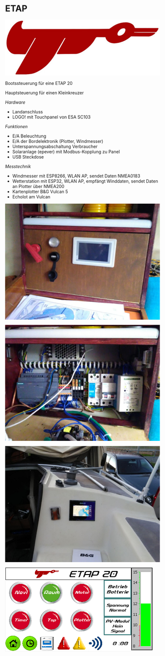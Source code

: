 # ETAP 
![Schematics](https://github.com/gerryvel/ETAP/blob/main/etap.jpg)

Bootssteuerung für eine ETAP 20

Hauptsteuerung für einen Kleinkreuzer 

*Hardware*

- Landanschluss
- LOGO! mit Touchpanel von ESA SC103

*Funktionen*

- E/A Beleuchtung
- E/A der Bordelektronik (Plotter, Windmesser)
- Unterspannungsabschaltung Verbraucher
- Solaranlage (epever) mit Modbus-Kopplung zu Panel
- USB Steckdose

*Messtechnik*

- Windmesser mit ESP8266, WLAN AP, sendet Daten NMEA0183
- Wetterstation mit ESP32, WLAN AP, empfängt Winddaten, sendet Daten an Plotter über NMEA200
- Kartenplotter B&G Vulcan 5
- Echolot am Vulcan


![Schematics](https://github.com/gerryvel/ETAP/blob/main/photo_2020-10-09_16-40-10.jpg)

![Schematics](https://github.com/gerryvel/ETAP/blob/main/photo_2020-10-09_16-40-08.jpg)

![Schematics](https://github.com/gerryvel/ETAP/blob/main/photo_2020-05-25_15-32-57.jpg)

![Schematics](https://github.com/gerryvel/ETAP/blob/main/Panel1.jpg)
